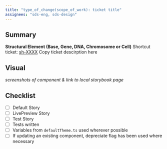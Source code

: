 ```yaml
---
title: "type_of_change(scope_of_work): ticket title"
assignees: "sds-eng, sds-design"
---
```


## Summary

**Structural Element (Base, Gene, DNA, Chromosome or Cell)**
Shortcut ticket: [sh-XXXX](link)
Copy ticket descirption here

## Visual

_screenshots of component & link to local storybook page_

<!-- TBD: replace with Chromatic link when implemented -->

## Checklist

- [ ] Default Story
- [ ] LivePreview Story
- [ ] Test Story
- [ ] Tests written
- [ ] Variables from `defaultTheme.ts` used wherever possible
- [ ] If updating an existing component, depreciate flag has been used where necessary
